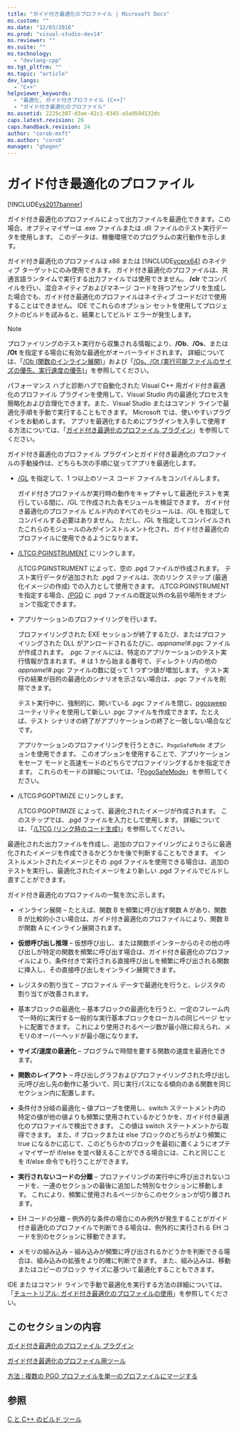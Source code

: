 ```yaml
---
title: "ガイド付き最適化のプロファイル | Microsoft Docs"
ms.custom: ""
ms.date: "12/03/2016"
ms.prod: "visual-studio-dev14"
ms.reviewer: ""
ms.suite: ""
ms.technology: 
  - "devlang-cpp"
ms.tgt_pltfrm: ""
ms.topic: "article"
dev_langs: 
  - "C++"
helpviewer_keywords: 
  - "最適化, ガイド付きプロファイル [C++]"
  - "ガイド付き最適化のプロファイル"
ms.assetid: 2225c307-d3ae-42c1-8345-a5a959d132dc
caps.latest.revision: 26
caps.handback.revision: 24
author: "corob-msft"
ms.author: "corob"
manager: "ghogen"
---
```

# ガイド付き最適化のプロファイル
[!INCLUDE[vs2017banner](../../assembler/inline/includes/vs2017banner.md)]

ガイド付き最適化のプロファイルによって出力ファイルを最適化できます。この場合、オプティマイザーは .exe ファイルまたは .dll ファイルのテスト実行データを使用します。  このデータは、稼働環境でのプログラムの実行動作を示します。  
  
 ガイド付き最適化のプロファイルは x86 または [!INCLUDE[vcprx64](../Token/vcprx64_md.md)] のネイティブ ターゲットにのみ使用できます。  ガイド付き最適化のプロファイルは、共通言語ランタイムで実行する出力ファイルでは使用できません。  **\/clr** でコンパイルを行い、混合ネイティブおよびマネージ コードを持つアセンブリを生成した場合でも、ガイド付き最適化のプロファイルはネイティブ コードだけで使用することはできません。  IDE でこれらのオプション セットを使用してプロジェクトのビルドを試みると、結果としてビルド エラーが発生します。  
  
> [!NOTE]
>  プロファイリングのテスト実行から収集される情報により、**\/Ob**、**\/Os**、または **\/Ot** を指定する場合に有効な最適化がオーバーライドされます。  詳細については、「[\/Ob \(関数のインライン展開\)](../../build/reference/ob-inline-function-expansion.md)」および「[\/Os、\/Ot \(実行可能ファイルのサイズの優先、実行速度の優先\)](../../build/reference/os-ot-favor-small-code-favor-fast-code.md)」を参照してください。  
  
 パフォーマンス ハブと診断ハブで自動化された Visual C\+\+ 用ガイド付き最適化のプロファイル プラグインを使用して、Visual Studio 内の最適化プロセスを簡略化および合理化できます。また、Visual Studio またはコマンド ラインで最適化手順を手動で実行することもできます。  Microsoft では、使いやすいプラグインをお勧めします。  アプリを最適化するためにプラグインを入手して使用する方法については、「[ガイド付き最適化のプロファイル プラグイン](../../build/reference/profile-guided-optimization-in-the-performance-and-diagnostics-hub.md)」を参照してください。  
  
 ガイド付き最適化のプロファイル プラグインとガイド付き最適化のプロファイルの手動操作は、どちらも次の手順に従ってアプリを最適化します。  
  
-   [\/GL](../../build/reference/gl-whole-program-optimization.md) を指定して、1 つ以上のソース コード ファイルをコンパイルします。  
  
     ガイド付きプロファイルが実行時の動作をキャプチャして最適化テストを実行している間に、\/GL で作成された各モジュールを検証できます。  ガイド付き最適化のプロファイル ビルド内のすべてのモジュールは、\/GL を指定してコンパイルする必要はありません。  ただし、\/GL を指定してコンパイルされたこれらのモジュールのみがインストルメント化され、ガイド付き最適化のプロファイルに使用できるようになります。  
  
-   [\/LTCG:PGINSTRUMENT](../../build/reference/ltcg-link-time-code-generation.md) にリンクします。  
  
     \/LTCG:PGINSTRUMENT によって、空の .pgd ファイルが作成されます。  テスト実行データが追加された .pgd ファイルは、次のリンク ステップ \(最適化イメージの作成\) での入力として使用できます。  \/LTCG:PGINSTRUMENT を指定する場合、[\/PGD](../../build/reference/pgd-specify-database-for-profile-guided-optimizations.md) に .pgd ファイルの既定以外の名前や場所をオプションで指定できます。  
  
-   アプリケーションのプロファイリングを行います。  
  
     プロファイリングされた EXE セッションが終了するたび、またはプロファイリングされた DLL がアンロードされるたびに、*appname*\!\#.pgc ファイルが作成されます。  .pgc ファイルには、特定のアプリケーションのテスト実行情報が含まれます。  \# は 1 から始まる番号で、ディレクトリ内の他の *appname*\!\#.pgc ファイルの数に従って 1 つずつ値が増加します。  テスト実行の結果が目的の最適化のシナリオを示さない場合は、.pgc ファイルを削除できます。  
  
     テスト実行中に、強制的に、開いている .pgc ファイルを閉じ、[pgosweep](../../build/reference/pgosweep.md) ユーティリティを使用して新しい .pgc ファイルを作成できます。たとえば、テスト シナリオの終了がアプリケーションの終了と一致しない場合などです。  
  
     アプリケーションのプロファイリングを行うときに、`PogoSafeMode` オプションを使用できます。  このオプションを使用することで、アプリケーションをセーフ モードと高速モードのどちらでプロファイリングするかを指定できます。  これらのモードの詳細については、「[PogoSafeMode](../../build/reference/pogosafemode.md)」を参照してください。  
  
-   \/LTCG:PGOPTIMIZE にリンクします。  
  
     \/LTCG:PGOPTIMIZE によって、最適化されたイメージが作成されます。  このステップでは、.pgd ファイルを入力として使用します。  詳細については、「[\/LTCG \(リンク時のコード生成\)](../../build/reference/ltcg-link-time-code-generation.md)」を参照してください。  
  
 最適化された出力ファイルを作成し、追加のプロファイリングによりさらに最適化されたイメージを作成できるかどうかを後で判断することもできます。  インストルメントされたイメージとその .pgd ファイルを使用できる場合は、追加のテストを実行し、最適化されたイメージをより新しい .pgd ファイルでビルドし直すことができます。  
  
 ガイド付き最適化のプロファイルの一覧を次に示します。  
  
-   インライン展開 – たとえば、関数 B を頻繁に呼び出す関数 A があり、関数 B が比較的小さい場合は、ガイド付き最適化のプロファイルにより、関数 B が関数 A にインライン展開されます。  
  
-   **仮想呼び出し推理** – 仮想呼び出し、または関数ポインターからのその他の呼び出しが特定の関数を頻繁に呼び出す場合は、ガイド付き最適化のプロファイルにより、条件付きで実行される直接呼び出しを頻繁に呼び出される関数に挿入し、その直接呼び出しをインライン展開できます。  
  
-   レジスタの割り当て – プロファイル データで最適化を行うと、レジスタの割り当てが改善されます。  
  
-   基本ブロックの最適化 – 基本ブロックの最適化を行うと、一定のフレーム内で一時的に実行する一般的な実行基本ブロックをローカルの同じページ セットに配置できます。  これにより使用されるページ数が最小限に抑えられ、メモリのオーバーヘッドが最小限になります。  
  
-   **サイズ\/速度の最適化** – プログラムで時間を要する関数の速度を最適化できます。  
  
-   **関数のレイアウト** – 呼び出しグラフおよびプロファイリングされた呼び出し元\/呼び出し先の動作に基づいて、同じ実行パスになる傾向のある関数を同じセクション内に配置します。  
  
-   条件付き分岐の最適化 – 値プローブを使用し、switch ステートメント内の特定の値が他の値よりも頻繁に使用されているかどうかを、ガイド付き最適化のプロファイルで検出できます。  この値は switch ステートメントから取得できます。  また、if ブロックまたは else ブロックのどちらがより頻繁に true になるかに応じて、このどちらかのブロックを最初に置くようにオプティマイザーが if\/else を並べ替えることができる場合には、これと同じことを if\/else 命令でも行うことができます。  
  
-   **実行されないコードの分離** – プロファイリングの実行中に呼び出されないコードを、一連のセクションの最後に追加した特別なセクションに移動します。  これにより、頻繁に使用されるページからこのセクションが切り離されます。  
  
-   EH コードの分離 – 例外的な条件の場合にのみ例外が発生することがガイド付き最適化のプロファイルで判断できる場合は、例外的に実行される EH コードを別のセクションに移動できます。  
  
-   メモリの組み込み – 組み込みが頻繁に呼び出されるかどうかを判断できる場合は、組み込みの拡張をより的確に判断できます。  また、組み込みは、移動またはコピーのブロック サイズに基づいて最適化することもできます。  
  
 IDE またはコマンド ラインで手動で最適化を実行する方法の詳細については、「[チュートリアル: ガイド付き最適化のプロファイルの使用](http://msdn.microsoft.com/ja-jp/6e36421b-ec8c-4626-9c29-fa5ffb6f27f8)」を参照してください。  
  
## このセクションの内容  
 [ガイド付き最適化のプロファイル プラグイン](../../build/reference/profile-guided-optimization-in-the-performance-and-diagnostics-hub.md)  
  
 [ガイド付き最適化のプロファイル用ツール](../../build/reference/tools-for-manual-profile-guided-optimization.md)  
  
 [方法 : 複数の PGO プロファイルを単一のプロファイルにマージする](../Topic/How%20to:%20Merge%20Multiple%20PGO%20Profiles%20into%20a%20Single%20Profile.md)  
  
## 参照  
 [C と C\+\+ のビルド ツール](../Topic/C-C++%20Build%20Tools.md)